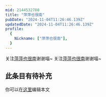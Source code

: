 ```yaml
---
mid: 2144532780
title: "萍萍也很南"
pubDate: "2024-11-04T11:26:46.139Z"
updatedDate: "2024-11-04T11:26:46.139Z"
profile:
  {
    Nickname: ["萍萍也很南"],
  }
---
```


关注[萍萍也很南](https://space.bilibili.com/2144532780)谢谢喵~ 关注[萍萍也很南](https://space.bilibili.com/2144532780)谢谢喵~

## 此条目有待补充
你可以在[这里](https://github.com/Yuhanawa/VTuber.ICU/edit/master/src/content/v/萍萍也很南/index.md)编辑本文
